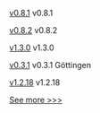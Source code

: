 
[v0.8.1](https://github.com/hyperledger/aries-acapy-docs/releases/tag/v0.8.1) v0.8.1

[v0.8.2](https://github.com/hyperledger/aries-acapy-docs/releases/tag/v0.8.2) v0.8.2

[v1.3.0](https://github.com/hyperledger/firefly-transaction-manager/releases/tag/v1.3.0) v1.3.0

[v0.3.1](https://github.com/hyperledger/solang/releases/tag/v0.3.1) v0.3.1 Göttingen

[v1.2.18](https://github.com/hyperledger/firefly-common/releases/tag/v1.2.18) v1.2.18


[See more >>>](https://start-here.hyperledger.org/releases)

